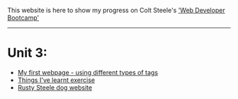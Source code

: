 This website is here to show my progress on Colt Steele's ['Web Developer Bootcamp'](https://www.udemy.com/the-web-developer-bootcamp/)


----------
# Unit 3:

 - [My first webpage - using different types of tags](http://web-dev-bootcamp.adammillington.com/unit3/firstPage.html)
 - [Things I've learnt exercise](http://web-dev-bootcamp.adammillington.com/unit3/quiz1.html)
 - [Rusty Steele dog website](http://web-dev-bootcamp.adammillington.com/unit3/quiz2-recreateWebPageAssignment.html)
